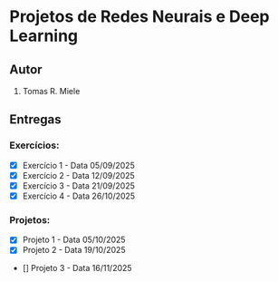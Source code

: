 # Projetos de Redes Neurais e Deep Learning

## Autor

1. Tomas R. Miele

## Entregas

### Exercícios:
- [x] Exercício 1 - Data 05/09/2025
- [x] Exercício 2 - Data 12/09/2025
- [x] Exercício 3 - Data 21/09/2025
- [x] Exercício 4 - Data 26/10/2025

### Projetos:
- [X] Projeto 1 - Data 05/10/2025
- [X] Projeto 2 - Data 19/10/2025
- [] Projeto 3 - Data 16/11/2025